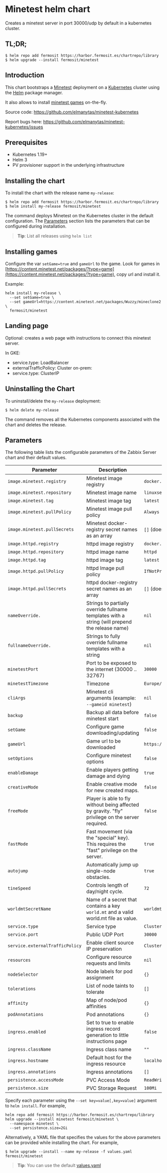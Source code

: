 # Minetest helm chart

Creates a minetest server in port 30000/udp by default in a kubernetes cluster.

## TL;DR;

```console
$ helm repo add fermosit https://harbor.fermosit.es/chartrepo/library
$ helm upgrade --install fermosit/minetest
```

## Introduction

This chart bootstraps a [Minetest](https://www.minetest.net/) deployment on a [Kubernetes](http://kubernetes.io) cluster using the [Helm](https://helm.sh) package manager.

It also allows to install [minetest games](https://content.minetest.net/packages/?type=game) on-the-fly.

Source code:  https://github.com/elmanytas/minetest-kubernetes

Report bugs here: https://github.com/elmanytas/minetest-kubernetes/issues

## Prerequisites

- Kubernetes 1.19+
- Helm 3
- PV provisioner support in the underlying infrastructure

## Installing the chart

To install the chart with the release name `my-release`:

```console
$ helm repo add fermosit https://harbor.fermosit.es/chartrepo/library
$ helm install my-release fermosit/minetest
```

The command deploys Minetest on the Kubernetes cluster in the default configuration. The [Parameters](#parameters) section lists the parameters that can be configured during installation.

> **Tip**: List all releases using `helm list`

## Installing games

Configure the var `setGame=true` and `gameUrl` to the game. Look for games in [https://content.minetest.net/packages/?type=game](https://content.minetest.net/packages/?type=game), copy url and install it.

Example:

```console
helm install my-release \
  --set setGame=true \
  --set gameUrl=https://content.minetest.net/packages/Wuzzy/mineclone2 \
  fermosit/minetest
```

## Landing page

Optional: creates a web page with instructions to connect this minetest server.

In GKE:
- service.type: LoadBalancer
- externalTrafficPolicy: Cluster
on-prem:
- service.type: ClusterIP

## Uninstalling the Chart

To uninstall/delete the `my-release` deployment:

```console
$ helm delete my-release
```

The command removes all the Kubernetes components associated with the chart and deletes the release.

## Parameters


The following table lists the configurable parameters of the Zabbix Server chart and their default values.

| Parameter                       | Description                                                                                      | Default                                                  |
|---------------------------------|--------------------------------------------------------------------------------------------------|----------------------------------------------------------|
| `image.minetest.registry`       | Minetest image registry                                                                          | `docker.io`                                              |
| `image.minetest.repository`     | Minetest image name                                                                              | `linuxserver/minetest`                                   |
| `image.minetest.tag`            | Minetest image tag                                                                               | `latest`                                                 |
| `image.minetest.pullPolicy`     | Minetest image pull policy                                                                       | `Always`                                                 |
| `image.minetest.pullSecrets`    | Minetest docker-registry secret names as an array                                                | `[]` (does not add image pull secrets to deployed pods)  |
| `image.httpd.registry`          | httpd image registry                                                                             | `docker.io`                                              |
| `image.httpd.repository`        | httpd image name                                                                                 | `httpd`                                                  |
| `image.httpd.tag`               | httpd image tag                                                                                  | `latest`                                                 |
| `image.httpd.pullPolicy`        | httpd Image pull policy                                                                          | `IfNotPresent`                                           |
| `image.httpd.pullSecrets`       | httpd docker-registry secret names as an array                                                   | `[]` (does not add image pull secrets to deployed pods)  |
| `nameOverride.`                 | Strings to partially override fullname templates with a string (will prepend the release name)   | `nil`                                                    |
| `fullnameOverride.`             | Strings to fully override fullname templates with a string                                       | `nil`                                                    |
| `minetestPort`                  | Port to be exposed to the internet (30000 .. 32767)                                              | `30000`                                                  |
| `minetestTimezone`              | Timezone                                                                                         | `Europe/Madrid`                                          |
| `cliArgs`                       | Minetest cli arguments (example: `--gameid minetest`)                                            | `nil`                                                    |
| `backup`                        | Backup all data before minetest start                                                            | `false`                                                  |
| `setGame`                       | Configure game downloading/updating                                                              | `false`                                                  |
| `gameUrl`                       | Game url to be downloaded                                                                        | `https://content.minetest.net/packages/Wuzzy/mineclone2` |
| `setOptions`                    | Configure minetest options                                                                       | `false`                                                  |
| `enableDamage`                  | Enable players getting damage and dying                                                          | `true`                                                   |
| `creativeMode`                  | Enable creative mode for new created maps.                                                       | `false`                                                  |
| `freeMode`                      | Player is able to fly without being affected by gravity. "fly" privilege on the server required. | `false`                                                  |
| `fastMode`                      | Fast movement (via the "special" key). This requires the "fast" privilege on the server.         | `true`                                                   |
| `autojump`                      | Automatically jump up single-node obstacles.                                                     | `true`                                                   |
| `tineSpeed`                     | Controls length of day/night cycle.                                                              | `72`                                                     |
| `worldmtSecretName`             | Name of a secret that contains a key `world.mt` and a valid world.mt file as value.              | `worldmt-postgresql`                                     |
| `service.type`                  | Service type                                                                                     | `ClusterIP`                                              |
| `service.port`                  | Public UDP Port                                                                                  | `30000`                                                  |
| `service.externalTrafficPolicy` | Enable client source IP preservation                                                             | `Cluster`                                                |
| `resources`                     | Configure resource requests and limits                                                           | `nil`                                                    |
| `nodeSelector`                  | Node labels for pod assignment                                                                   | `{}`                                                     |
| `tolerations`                   | List of node taints to tolerate                                                                  | `[]`                                                     |
| `affinity`                      | Map of node/pod affinities                                                                       | `{}`                                                     |
| `podAnnotations`                | Pod annotations                                                                                  | `{}`                                                     |
| `ingress.enabled`               | Set to true to enable ingress record generation to little instructions page                      | `false`                                                  |
| `ingress.className`             | Ingress class name                                                                               | `""`                                                     |
| `ingress.hostname`              | Default host for the ingress resource                                                            | `localhost`                                              |
| `ingress.annotations`           | Ingress annotations                                                                              | `[]`                                                     |
| `persistence.accessMode`        | PVC Access Mode                                                                                  | `ReadWriteOnce`                                          |
| `persistence.size`              | PVC Storage Request                                                                              | `100Mi`                                                  |

Specify each parameter using the `--set key=value[,key=value]` argument to `helm install`. For example,

```console
helm repo add fermosit https://harbor.fermosit.es/chartrepo/library
helm upgrade --install minetest fermosit/minetest \
  --namespace minetest \
  --set persistence.size=2Gi
```

Alternatively, a YAML file that specifies the values for the above parameters can be provided while installing the chart. For example,

```console
$ helm upgrade --install --name my-release -f values.yaml fermosit/minetest
```

> **Tip**: You can use the default [values.yaml](values.yaml)

